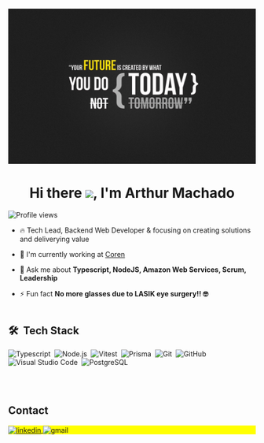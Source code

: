 ![Header](https://github.com/ArthurPMachado/ArthurPMachado/blob/master/readmeprofile.jpg "Header")

<h1 align="center">Hi there <img src="https://raw.githubusercontent.com/kaueMarques/kaueMarques/master/hi.gif" height="30px">, I'm Arthur Machado</h1>

<p align="left"> <img src="https://komarev.com/ghpvc/?username=ArthurPMachado&color=yellow" alt="Profile views" /> </p>

- 🔥 Tech Lead, Backend Web Developer & focusing on creating solutions and deliverying value

- 🔭 I'm currently working at [Coren](https://www.linkedin.com/company/corencdp/mycompany/)

- 💬 Ask me about **Typescript, NodeJS, Amazon Web Services, Scrum, Leadership**

- ⚡ Fun fact **No more glasses due to LASIK eye surgery!! 🤓**
 <br><br>

## 🛠 &nbsp;Tech Stack

![Typescript](https://img.shields.io/badge/-Typescript-05122A?style=flat&logo=Typescript)&nbsp;
![Node.js](https://img.shields.io/badge/-Node.js-05122A?style=flat&logo=node.js)&nbsp;
![Vitest](https://img.shields.io/badge/-Vitest-05122A?style=flat&logo=vitest)&nbsp;
![Prisma](https://img.shields.io/badge/-Prisma-05122A?style=flat&logo=prisma)&nbsp;
![Git](https://img.shields.io/badge/-Git-05122A?style=flat&logo=git)&nbsp;
![GitHub](https://img.shields.io/badge/-GitHub-05122A?style=flat&logo=github)&nbsp;
![Visual Studio Code](https://img.shields.io/badge/-Visual%20Studio%20Code-05122A?style=flat&logo=visual-studio-code&logoColor=007ACC)&nbsp;
![PostgreSQL](https://img.shields.io/badge/-PostgreSQL-05122A?style=flat&logo=postgresql)&nbsp;

<br><br>

## Contact

<p align="left" style="background:yellow">
<a href="https://linkedin.com/in/arthurpmachado" target="_blank">
  <img align="center" src="https://img.shields.io/badge/-ArthurPMachado-05122A?style=flat&logo=linkedin" alt="linkedin"/>
</a>
 <img align="center" src="https://img.shields.io/badge/-machadoparthur1@gmail.com-05122A?style=flat&logo=gmail" alt="gmail"/>
</p>

